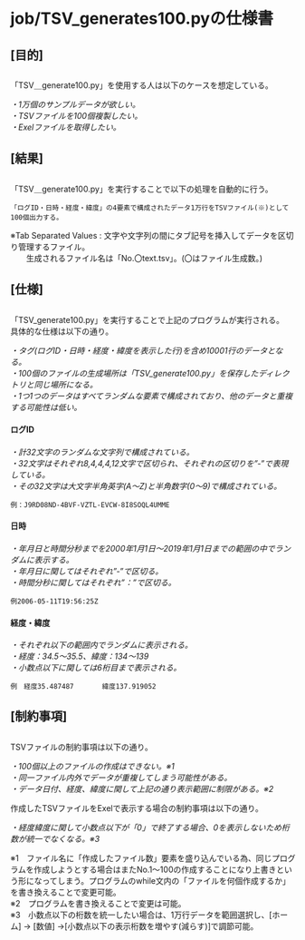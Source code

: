 # job/TSV_generates100.pyの仕様書

## [目的]<h2>
「TSV＿generate100.py」を使用する人は以下のケースを想定している。<br>

*・1万個のサンプルデータが欲しい。<br>
・TSVファイルを100個複製したい。<br>
・Exelファイルを取得したい。<br>*

## [結果]<h2>
「TSV＿generate100.py」を実行することで以下の処理を自動的に行う。<br>

	「ログID・日時・経度・緯度」の4要素で構成されたデータ1万行をTSVファイル(※)として100個出力する。

※Tab Separated Values : 文字や文字列の間にタブ記号を挿入してデータを区切り管理するファイル。<br>
　　生成されるファイル名は「No.〇text.tsv」。(〇はファイル生成数。)<br>

## [仕様]<h2>
「TSV_generate100.py」を実行することで上記のプログラムが実行される。<br>
具体的な仕様は以下の通り。<br>
	
*・タグ(ログID・日時・経度・緯度を表示した行)を含め10001行のデータとなる。<br>
・100個のファイルの生成場所は「TSV_generate100.py」を保存したディレクトリと同じ場所になる。<br>
・1つ1つのデータはすべてランダムな要素で構成されており、他のデータと重複する可能性は低い。*<br>

#### ログID<h4>

*・計32文字のランダムな文字列で構成されている。<br>
・32文字はそれぞれ8,4,4,4,12文字で区切られ、それぞれの区切りを”‐”で表現している。<br>
・その32文字は大文字半角英字(A～Z)と半角数字(0～9)で構成されている。*<br>
	
	例：J9RD08ND-4BVF-VZTL-EVCW-8I8SOQL4UMME

#### 日時<h4>
	
*・年月日と時間分秒までを2000年1月1日～2019年1月1日までの範囲の中でランダムに表示する。<br>
・年月日に関してはそれぞれ”‐”で区切る。<br>
・時間分秒に関してはそれぞれ”：”で区切る。*<br>

	例2006-05-11T19:56:25Z
       
#### 経度・緯度<h4>

*・それぞれ以下の範囲内でランダムに表示される。<br>
・経度：34.5～35.5、緯度：134～139 <br>
・小数点以下に関しては6桁目まで表示される。*<br>

	例　経度35.487487		緯度137.919052

## [制約事項]<h2>
TSVファイルの制約事項は以下の通り。<br>

*・100個以上のファイルの作成はできない。※1<br>
・同一ファイル内外でデータが重複してしまう可能性がある。<br>
・データ日付、経度、緯度に関して上記の通り表示範囲に制限がある。※2*<br>

作成したTSVファイルをExelで表示する場合の制約事項は以下の通り。<br>

*・経度緯度に関して小数点以下が「0」で終了する場合、0を表示しないため桁数が統一でなくなる。※3*

※1　ファイル名に「作成したファイル数」要素を盛り込んでいる為、同じプログラムを作成しようとする場合はまたNo.1～100の作成することになり上書きという形になってしまう。プログラムのwhile文内の「ファイルを何個作成するか」を書き換えることで変更可能。<br>
※2　プログラムを書き換えることで変更は可能。<br>
※3　小数点以下の桁数を統一したい場合は、1万行データを範囲選択し、[ホーム] → [数値] →[小数点以下の表示桁数を増やす(減らす)]で調節可能。<br>
